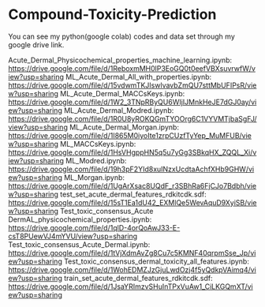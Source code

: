 # Compound-Toxicity-Prediction

You can see my python(google colab) codes and data set through my google drive link.

Acute_Dermal_Physicochemical_properties_machine_learning.ipynb: https://drive.google.com/file/d/1ReboxmMH0lP3EoGQ0t0eefVBXsuvrwfW/view?usp=sharing
ML_Acute_Dermal_All_with_properties.ipynb: https://drive.google.com/file/d/15vdwmTKJIswlvavbZmQU7sttMbUFIPsR/view?usp=sharing
ML_Acute_Dermal_MACCsKeys.ipynb: https://drive.google.com/file/d/1W2_3TNpRByQU6WIjIJMnkHeJE7dGJ0ay/view?usp=sharing
ML_Acute_Dermal_Modred.ipynb: https://drive.google.com/file/d/1R0U8yROKQGmTYOOrg6C1VYVMTjbaSgFJ/view?usp=sharing
ML_Acute_Dermal_Morgan.ipynb: https://drive.google.com/file/d/1I865M0iyoIte1zrpCUzfTyYep_MuMFUB/view?usp=sharing
ML_MACCsKeys.ipynb: https://drive.google.com/file/d/1HsVHgppHN5q5u7yGg3SBkqHX_ZQQL_Xi/view?usp=sharing
ML_Modred.ipynb: https://drive.google.com/file/d/19h3pF2YId8xuINzxUcdtaAchfXHb9GHW/view?usp=sharing
ML_Morgan.ipynb: https://drive.google.com/file/d/1UgArXsac8UQdF_r3SBhRa6FjCJo7Bdbh/view?usp=sharing
test_set_acute_dermal_features_rdkitcdk.sdf: https://drive.google.com/file/d/15sT1Ea1dU42_EXMlQe5WevAquD9XyiSB/view?usp=sharing
Test_toxic_consensus_Acute DermAL_physicochemical_properties.ipynb: https://drive.google.com/file/d/1qlD-4orQoAwJ33-E-csT8PUewVJ4mYVU/view?usp=sharing
Test_toxic_consensus_Acute_Dermal.ipynb: https://drive.google.com/file/d/1tVjXdmAvZg8Cu7c5KMNF40qrpmSse_Jp/view?usp=sharing
Test_toxic_consensus_dermal_toxicity_all_features.ipynb: https://drive.google.com/file/d/1WohEDMZJzGjuLwdOzj4f5yQdkpVAimq4/view?usp=sharing
train_set_acute_dermal_features_rdkitcdk.sdf: https://drive.google.com/file/d/1JsaYRImzvSHuInTPxVuAw1_CiLKGQmXT/view?usp=sharing
